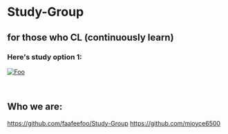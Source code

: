 
# Study-Group
## for those who CL (continuously learn)

### Here's study option 1:
<a href="https://github.com/freeCodeCamp/freeCodeCamp" rel="Code Camp!!">![Foo](https://s3.amazonaws.com/freecodecamp/wide-social-banner.png)</a>

<br />

## Who we are:
 https://github.com/faafeefoo/Study-Group
 https://github.com/mjoyce6500
